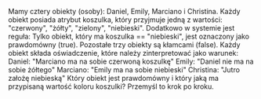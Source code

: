 Mamy cztery obiekty (osoby): Daniel, Emily, Marciano i Christina. Każdy obiekt posiada atrybut koszulka, który przyjmuje jedną z wartości: "czerwony", "żółty", "zielony", "niebieski". Dodatkowo w systemie jest reguła: Tylko obiekt, który ma koszulka == "niebieski", jest oznaczony jako prawdomówny (true). Pozostałe trzy obiekty są kłamcami (false). Każdy obiekt składa oświadczenie, które należy zinterpretować jako warunek: Daniel: "Marciano ma na sobie czerwoną koszulkę" Emily: "Daniel nie ma na sobie żółtego" Marciano: "Emily ma na sobie niebieski" Christina: "Jutro założę niebieską" Który obiekt jest prawdomówny i który jaką ma przypisaną wartość koloru koszulki? Przemyśl to krok po kroku.
